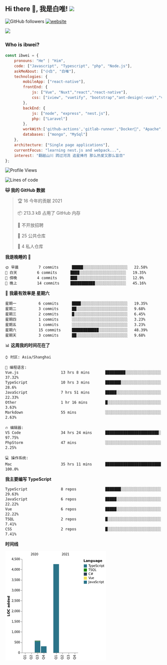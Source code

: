 <h2> Hi there 👋, 我是白唯! <img src="https://media.giphy.com/media/12oufCB0MyZ1Go/giphy.gif" width="50"></h2>

![GitHub followers](https://img.shields.io/github/followers/ibwei?label=Follow&style=social) [![website](https://img.shields.io/badge/Website-46a2f1.svg?&style=flat-square&logo=Google-Chrome&logoColor=white&link=https://me.ibwei.com/)](http://me.ibwei.com/)

![](https://github-readme-stats.vercel.app/api?username=ibwei)


### Who is ibwei?

```javascript
const ibwei = {
    pronouns: "He" | "Him",
    code: ["Javascript", "Typescript", "php", "Node.js"],
    askMeAbout: ["小白", "白唯"],
    technologies: {
        mobileApp: ["react-native"],
        frontEnd: {
            js: ["Vue", "Nuxt","react","react-native"],
            css: ["iview", "vuetify", "bootstrap","ant-design(-vue)","vant"]
        },
        backEnd: {
            js: ["node", "express", "nest.js"],
            php: ["Laravel"]
        },
        workWith:['github-actions','gitlab-runner',"Docker🐳", "Apache", "Nginx"],
        databases: ["mongo", "MySql"]
    },
    architecture: ["Single page applications"],
    currentFocus: "learning nest.js and webpack...",
    interest: "翻越山川 跨过河流 追星捧月 那么热爱又那么盲目"
};

```
<!--START_SECTION:waka-->
![Profile Views](http://img.shields.io/badge/%E4%B8%AA%E4%BA%BA%E5%B0%81%E9%9D%A2%E8%A7%82%E7%9C%8B%E6%AC%A1%E6%95%B0-7-blue)

![Lines of code](https://img.shields.io/badge/%E4%BB%8E%E3%80%8C%E4%BD%A0%E5%A5%BD%E4%B8%96%E7%95%8C%E3%80%8D%E6%88%91%E5%B7%B2%E7%BB%8F%E5%86%99%E4%BA%86-5148%20%E8%A1%8C%E4%BB%A3%E7%A0%81-blue)

**🐱 我的 GitHub 数据** 

> 🏆 16 今年的贡献 2021
 > 
> 📦 213.3 kB 占用了 GitHub 内存 
 > 
> 🚫 不开放招聘
 > 
> 📜 25 公共仓库 
 > 
> 🔑 4 私人仓库  
 > 
**我是晚睡的 🦉** 

```text
🌞 早晨         7 commits      █████░░░░░░░░░░░░░░░░░░░░   22.58% 
🌆 白天         6 commits      ████░░░░░░░░░░░░░░░░░░░░░   19.35% 
🌃 傍晚         4 commits      ███░░░░░░░░░░░░░░░░░░░░░░   12.9% 
🌙 晚上         14 commits     ███████████░░░░░░░░░░░░░░   45.16%

```
📅 **我最有效率是 星期六** 

```text
星期一          6 commits      ████░░░░░░░░░░░░░░░░░░░░░   19.35% 
星期二          3 commits      ██░░░░░░░░░░░░░░░░░░░░░░░   9.68% 
星期三          2 commits      █░░░░░░░░░░░░░░░░░░░░░░░░   6.45% 
星期四          1 commits      ░░░░░░░░░░░░░░░░░░░░░░░░░   3.23% 
星期五          1 commits      ░░░░░░░░░░░░░░░░░░░░░░░░░   3.23% 
星期六          15 commits     ████████████░░░░░░░░░░░░░   48.39% 
星期天          3 commits      ██░░░░░░░░░░░░░░░░░░░░░░░   9.68%

```


📊 **这周我的时间花在了** 

```text
⌚︎ 时区: Asia/Shanghai

💬 编程语言: 
Vue.js                   13 hrs 8 mins       █████████░░░░░░░░░░░░░░░░   37.32% 
TypeScript               10 hrs 3 mins       ███████░░░░░░░░░░░░░░░░░░   28.6% 
JavaScript               7 hrs 51 mins       █████░░░░░░░░░░░░░░░░░░░░   22.33% 
Other                    1 hr 16 mins        █░░░░░░░░░░░░░░░░░░░░░░░░   3.63% 
Markdown                 55 mins             ░░░░░░░░░░░░░░░░░░░░░░░░░   2.63%

🔥 编辑器: 
VS Code                  34 hrs 24 mins      ████████████████████████░   97.75% 
PhpStorm                 47 mins             ░░░░░░░░░░░░░░░░░░░░░░░░░   2.25%

💻 操作系统: 
Mac                      35 hrs 11 mins      █████████████████████████   100.0%

```

**我主要编写 TypeScript** 

```text
TypeScript               8 repos             ███████░░░░░░░░░░░░░░░░░░   29.63% 
JavaScript               6 repos             █████░░░░░░░░░░░░░░░░░░░░   22.22% 
Vue                      6 repos             █████░░░░░░░░░░░░░░░░░░░░   22.22% 
TSQL                     2 repos             █░░░░░░░░░░░░░░░░░░░░░░░░   7.41% 
CSS                      2 repos             █░░░░░░░░░░░░░░░░░░░░░░░░   7.41%

```


**时间线**

![Chart not found](https://raw.githubusercontent.com/ibwei/ibwei/main/charts/bar_graph.png) 


<!--END_SECTION:waka-->
